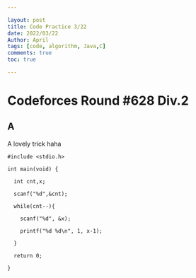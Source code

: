 ```yaml
---

layout: post
title: Code Practice 3/22
date: 2022/03/22
Author: April
tags: [code, algorithm, Java,C]
comments: true
toc: true

---
```




# Codeforces Round #628 Div.2

## A

A lovely trick haha

```
#include <stdio.h>

int main(void) {

  int cnt,x;

  scanf("%d",&cnt);

  while(cnt--){

    scanf("%d", &x);

    printf("%d %d\n", 1, x-1);

  }

  return 0;

}
```

